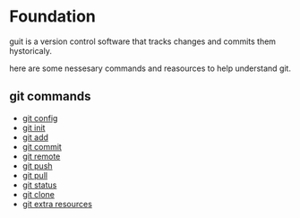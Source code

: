 # Foundation

guit is a version control software that tracks changes and commits them hystoricaly.

here are some nessesary commands and reasources to help understand git.

## git commands
- [git config](./commands/config.md)
- [git init](./commands/init.md) 
- [git add](./commands/add.md)
- [git commit](./commands/commit.md)
- [git remote](./commands/remote.md)
- [git push](./commands/push.md)
- [git pull](./commands/pull.md)
- [git status](./commands/status.md)
- [git clone](./commands/clone.md)
- [git extra resources](./commands/resources.md)